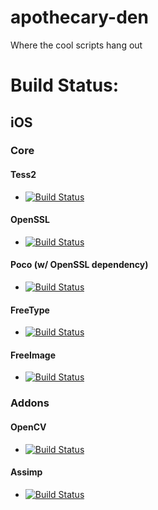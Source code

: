 apothecary-den
==============

Where the cool scripts hang out


# Build Status:

## iOS

### Core

#### Tess2
-  [![Build Status](https://travis-ci.org/danoli3/apothecary-den.svg?branch=tess2-ios)](https://github.com/danoli3/apothecary-den/tree/tess2-ios) 

#### OpenSSL
- [![Build Status](https://travis-ci.org/danoli3/apothecary-den.svg?branch=openssl-ios)](https://github.com/danoli3/apothecary-den/tree/openssl-ios)

#### Poco (w/ OpenSSL dependency) 
- [![Build Status](https://travis-ci.org/danoli3/apothecary-den.svg?branch=poco-ios)](https://github.com/danoli3/apothecary-den/tree/poco-ios)

#### FreeType
- [![Build Status](https://travis-ci.org/danoli3/apothecary-den.svg?branch=freetype-ios)](https://github.com/danoli3/apothecary-den/tree/freetype-ios)

#### FreeImage
- [![Build Status](https://travis-ci.org/danoli3/apothecary-den.svg?branch=freeimage-ios)](https://github.com/danoli3/apothecary-den/tree/freeimage-ios)

### Addons

#### OpenCV
- [![Build Status](https://travis-ci.org/danoli3/apothecary-den.svg?branch=opencv-ios)](https://github.com/danoli3/apothecary-den/tree/opencv-ios)

#### Assimp
- [![Build Status](https://travis-ci.org/danoli3/apothecary-den.svg?branch=assimp-ios)](https://github.com/danoli3/apothecary-den/tree/assimp-ios)
